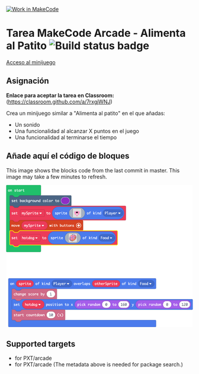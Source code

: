 [![Work in MakeCode](https://classroom.github.com/assets/work-in-make-code-46eb539bcdc54ff4682c9f84a178d570a59fd821693cb33b02a3e5220eed4e48.svg)](https://classroom.github.com/online_ide?assignment_repo_id=12777645&assignment_repo_type=AssignmentRepo)
# Tarea MakeCode Arcade - Alimenta al Patito ![Build status badge](https://github.com/arelia/chase-the-pizza/workflows/MakeCode/badge.svg) 

[Acceso al minijuego](https://makecode.com/_LC53P0gqhaLz)

## Asignación

**Enlace para aceptar la tarea en Classroom:** (https://classroom.github.com/a/7rxgjWNJ)

Crea un minijuego similar a "Alimenta al patito" en el que añadas:

* Un sonido
* Una funcionalidad al alcanzar X puntos en el juego
* Una funcionalidad al terminarse el tiempo

## Añade aquí el código de bloques

This image shows the blocks code from the last commit in master.
This image may take a few minutes to refresh.

![A rendered view of the blocks](https://raw.githubusercontent.com/ULL-MFP-AET/makecode-template/master/.makecode/blocks.png)

## Supported targets

* for PXT/arcade
* for PXT/arcade
(The metadata above is needed for package search.)

